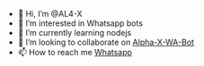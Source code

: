- 👋 Hi, I’m @AL4-X
- 👀 I’m interested in Whatsapp bots
- 🌱 I’m currently learning nodejs
- 💞️ I’m looking to collaborate on [Alpha-X-WA-Bot](https://github.com/Sl-Alpha-X-Team/Alpha-X-WA-Bot)
- 📫 How to reach me [Whatsapp](https://wa.me/94772978164?text=Hi+im+from+github🙂)

<!---
AL4-X/AL4-X is a 🌐 special ✨ repository because its `README.md` (this file) appears on your GitHub profile.
You can click the Preview link to take a look at your changes.
--->
